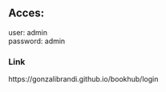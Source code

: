<h2> Acces: </h2>
user: admin <br>
password: admin

<h3> Link </h3>
https://gonzalibrandi.github.io/bookhub/login
